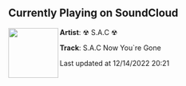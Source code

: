 ## Currently Playing on SoundCloud

[<img align="left" width="100" src="https://i1.sndcdn.com/artworks-gLH6zlCCzwqZnoD3-qBehCw-t500x500.jpg">](https://soundcloud.com/kineticone1/s-a-c-now-youre-gone)

**Artist**: ☢ S.A.C ☢ 

**Track**: S.A.C Now You`re Gone

Last updated at 12/14/2022 20:21
